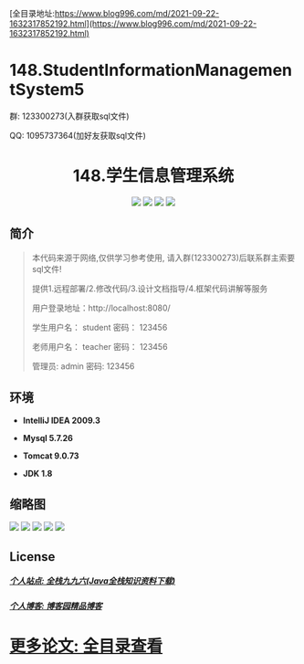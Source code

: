 [全目录地址:https://www.blog996.com/md/2021-09-22-1632317852192.html](https://www.blog996.com/md/2021-09-22-1632317852192.html)
# 148.StudentInformationManagementSystem5

<p>群: 123300273(入群获取sql文件)</p>
<p>QQ: 1095737364(加好友获取sql文件)</p>

<p><h1 align="center">148.学生信息管理系统</h1></p>


<p align="center">
	<img src="https://img.shields.io/badge/jdk-1.8-orange.svg"/>
    <img src="https://img.shields.io/badge/springboot-5.x-lightgrey.svg"/>
    <img src="https://img.shields.io/badge/mysql-3.x-blue.svg"/>
    <img src="https://img.shields.io/badge/html-5.x-yellow.svg"/>
</p>

## 简介

> 本代码来源于网络,仅供学习参考使用, 请入群(123300273)后联系群主索要sql文件!
>
> 提供1.远程部署/2.修改代码/3.设计文档指导/4.框架代码讲解等服务
>
> 用户登录地址：http://localhost:8080/
>
> 学生用户名： student   密码： 123456
>
> 老师用户名： teacher   密码： 123456
>
> 管理员: admin       密码: 123456



## 环境

- <b>IntelliJ IDEA 2009.3</b>

- <b>Mysql 5.7.26</b>

- <b>Tomcat 9.0.73</b>

- <b>JDK 1.8</b>




## 缩略图


![](https://img2022.cnblogs.com/blog/588112/202207/588112-20220709130133235-252922840.png)
![](https://img2022.cnblogs.com/blog/588112/202207/588112-20220709130141147-111664072.png)
![](https://img2022.cnblogs.com/blog/588112/202207/588112-20220709130153940-1782741545.png)
![](https://img2022.cnblogs.com/blog/588112/202207/588112-20220709130158323-1189045923.png)
![](https://img2022.cnblogs.com/blog/588112/202207/588112-20220709130208090-1626625887.png)


## License

##### [个人站点: 全栈九九六(Java全栈知识资料下载)](https://www.blog996.com/)
##### [个人博客: 博客园精品博客](https://www.cnblogs.com/yysbolg/)
# [更多论文: 全目录查看](https://www.blog996.com/md/2021-09-22-1632317852192.html)


